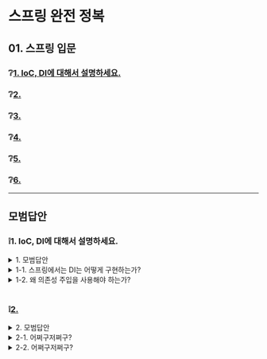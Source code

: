 # 스프링 완전 정복

## 01. 스프링 입문

### ❔[1. IoC, DI에 대해서 설명하세요.](#❕1-ioc-di에-대해서-설명하세요)
### ❔[2. ](#)
### ❔[3. ](#)
### ❔[4. ](#)
### ❔[5. ](#)
### ❔[6. ](#)

---

## 모범답안

### ❕1. IoC, DI에 대해서 설명하세요.

<details>
  <summary>1. 모범답안</summary>
  <div markdown="1">  

  ```
  loc에 대해서는 라이브러리와 프레임워크를 통해서 설명하면 좋을 것 같습니다. 라이브러리는 개발자에게 모든 제어 권한이 있어 개발자가 원하는 시점에 라이브러리를 사용하여 제어의 흐름을 담당합니다. 반면에, 프레임워크는 개발자에게 제어 권한이 없고 프레임워크에 개발자가 작성한 코드에 대한 제어 권한이 있어 개발자가 작성한 비즈니스 로직을 프레임워크가 실행합니다.
이렇게 제어 권한을 본인 개발자가 아닌 프레임워크처럼 다른 주체로 역전되었다고 해서 Inversion of Controler, IoC라 부릅니다.

DI는 의존성 주입으로 객체들 간 의존성을 낮추기 위해 객체를 직접 생성하는 것이 아니라 외부에서 생성한 후 주입시켜주는 방식을 말합니다. DI 방법에는 new 생성자를 통해 직접 생성하는 방식과 외부에서 생성된 객체를 setter를 통해 사용하는 방식이 있습니다. DI는 IoC 개념이 적용된 결과물 중 하나입니다. 의존성을 주입하는 것을 IoC라고는 할 수 있지만 Ioc가 곧 의존성 주입, DI라고 보기는 어렵습니다.
  ```

  ##### 해설
  </div>
</details>


<details>
  <summary>1-1. 스프링에서는 DI는 어떻게 구현하는가?</summary>
  <div markdown="1">  


  ```
    의존성을 주입하는 방법에는 3가지 생성자 주입, 필드 주입, 수정자 주입이 있습니다. 세 가지 방법 중 순환 참조를 방지할 수 있고, final 선언을 통해 불변성을 유지하면서 테스트에 용이한 생성자 주입을 권장하고 있습니다.
  ```

  ##### 해설

  </div>
</details>



<details>
<summary>1-2. 왜 의존성 주입을 사용해야 하는가?</summary>
<div markdown="1">  


  ```
  의존성을 주입함으로써 Test가 용이해지고, 코드의 재사용성을 높여줍니다. 그리고 객체 간의 의존성을 줄여줌으로써 객체 간의 결합도를 낮추면서 유연한 코드를 작성할 수 있습니다.
  ```

  ##### 해설

  </div>
</details>

<br>

### ❕[2. ](#❔2)

<details> <summary>2. 모범답안</summary> <div markdown="1">  


  ```
  어쩌구저쩌구 입니다
  ```

  ##### 해설

    어쩌구저쩌구 입니다 

</div> </details>


<details> <summary>2-1. 어쩌구저쩌구?</summary> <div markdown="1">  


  ```
  어쩌구저쩌구 입니다
  ```

  ##### 해설

    어쩌구저쩌구 입니다

</div> </details>



<details> <summary> 2-2. 어쩌구저쩌구?</summary> <div markdown="1">  


  ```
  ~~~
  ```

  ##### 해설

    어쩌구저쩌구

</div> </details>